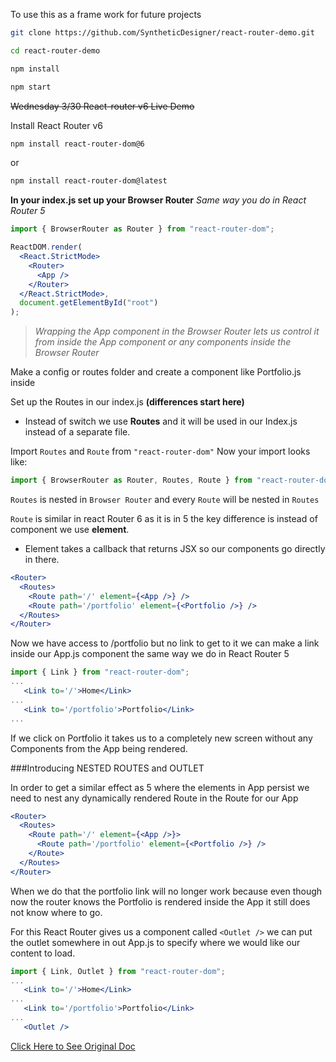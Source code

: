 To use this as a frame work for future projects
```bash
git clone https://github.com/SyntheticDesigner/react-router-demo.git
```
```bash
cd react-router-demo
```
```bash
npm install
```
```bash
npm start
```
~~Wednesday 3/30 React-router v6 Live Demo~~

Install React Router v6
```bash
npm install react-router-dom@6
```
or
```bash
npm install react-router-dom@latest
```

**In your index.js set up your Browser Router**
*Same way you do in React Router 5*

```jsx
import { BrowserRouter as Router } from "react-router-dom";

ReactDOM.render(
  <React.StrictMode>
    <Router>
      <App />
    </Router>
  </React.StrictMode>,
  document.getElementById("root")
);
```

> _Wrapping the App component in the Browser Router lets us control it from inside the App component or any components inside the Browser Router_

Make a config or routes folder and create a component like Portfolio.js inside

Set up the Routes in our index.js
**(differences start here)**

- Instead of switch we use **Routes** and it will be used in our Index.js instead of a separate file.

Import `Routes` and `Route` from `"react-router-dom"`
Now your import looks like:

```jsx
import { BrowserRouter as Router, Routes, Route } from "react-router-dom";
```

`Routes` is nested in `Browser Router` and every `Route` will be nested in `Routes`

`Route` is similar in react Router 6 as it is in 5 the key difference is instead of component we use **element**.

- Element takes a callback that returns JSX so our components go directly in there.

```jsx
<Router>
  <Routes>
    <Route path='/' element={<App />} />
    <Route path='/portfolio' element={<Portfolio />} />
  </Routes>
</Router>
```

Now we have access to /portfolio but no link to get to it we can make a link inside our App.js component the same way we do in React Router 5

```jsx
import { Link } from "react-router-dom";
...
   <Link to='/'>Home</Link>
...
   <Link to='/portfolio'>Portfolio</Link>
...
```

If we click on Portfolio it takes us to a completely new screen without any Components from the App being rendered.

###Introducing NESTED ROUTES and OUTLET

In order to get a similar effect as 5 where the elements in App persist we need to nest any dynamically rendered Route in the Route for our App

```jsx
<Router>
  <Routes>
    <Route path='/' element={<App />}>
      <Route path='/portfolio' element={<Portfolio />} />
    </Route>
  </Routes>
</Router>
```

When we do that the portfolio link will no longer work because even though now the router knows the Portfolio is rendered inside the App it still does not know where to go.

For this React Router gives us a component called `<Outlet />` we can put the outlet somewhere in out App.js to specify where we would like our content to load.

```jsx
import { Link, Outlet } from "react-router-dom";
...
   <Link to='/'>Home</Link>
...
   <Link to='/portfolio'>Portfolio</Link>
...
   <Outlet />
```
[Click Here to See Original Doc](https://docs.google.com/document/d/1dX9Gz9ohRPi9nonCuOHXT2NPygop_u7ehjoovhB2hi8/edit?usp=sharing)